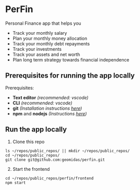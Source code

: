 # PerFin
Personal Finance app that helps you
 - Track your monthly salary
 - Plan your monthly money allocation
 - Track your monthly debt repayments
 - Track your investments
 - Track your assets and net worth
 - Plan long term strategy towards financial independence

## Prerequisites for running the app locally

Prerequisites:
- **Text editor** *(recommended: vscode)*
- **CLI** *(recommended: vscode)*
- **git** *(Installation instructions [here](https://git-scm.com/book/en/v2/Getting-Started-Installing-Git))*
- **npm** and **nodejs** *(Instructions [here](https://www.npmjs.com/get-npm))*

## Run the app locally

1. Clone this repo
```
ls ~/repos/public_repos/ || mkdir ~/repos/public_repos/
cd ~/repos/public_repos/
git clone git@github.com:geomidas/perfin.git
```

2. Start the frontend
```
cd ~/repos/public_repos/perfin/frontend
npm start
```
